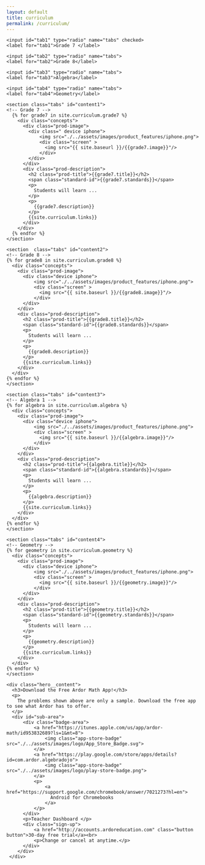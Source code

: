 ```yaml
---
layout: default
title: curriculum
permalink: /curriculum/
---
```

<!-- curriculum
===========================================s======= -->
<article class="explainer hero">
  <main>

    <input id="tab1" type="radio" name="tabs" checked>
    <label for="tab1">Grade 7 </label>

    <input id="tab2" type="radio" name="tabs">
    <label for="tab2">Grade 8</label>

    <input id="tab3" type="radio" name="tabs">
    <label for="tab3">Algebra</label>

    <input id="tab4" type="radio" name="tabs">
    <label for="tab4">Geometry</label>

    <section class="tabs" id="content1">
    <!-- Grade 7 -->
      {% for grade7 in site.curriculum.grade7 %}
        <div class="concepts">
          <div class="prod-image">
            <div class=" device iphone">
                <img src="./../assets/images/product_features/iphone.png">
                <div class="screen" >
                  <img src="{{ site.baseurl }}/{{grade7.image}}"/>
                </div>
            </div>
          </div>
          <div class="prod-description">
            <h2 class="prod-title">{{grade7.title}}</h2>
            <span class="standard-id">{{grade7.standards}}</span>
            <p>
              Students will learn ...
            </p>
            <p>
              {{grade7.description}}
            </p>
            {{site.curriculum.links}}
          </div>
        </div>
      {% endfor %}
    </section>

    <section  class="tabs" id="content2">
    <!-- Grade 8 -->
    {% for grade8 in site.curriculum.grade8 %}
      <div class="concepts">
        <div class="prod-image">
          <div class="device iphone">
              <img src="./../assets/images/product_features/iphone.png">
              <div class="screen" >
                <img src="{{ site.baseurl }}/{{grade8.image}}"/>
              </div>
          </div>
        </div>
        <div class="prod-description">
          <h2 class="prod-title">{{grade8.title}}</h2>
          <span class="standard-id">{{grade8.standards}}</span>
          <p>
            Students will learn ...
          </p>
          <p>
            {{grade8.description}}
          </p>
          {{site.curriculum.links}}
        </div>
      </div>
    {% endfor %}
    </section>

    <section class="tabs" id="content3">
    <!-- Algebra 1 -->
    {% for algebra in site.curriculum.algebra %}
      <div class="concepts">
        <div class="prod-image">
          <div class="device iphone">
              <img src="./../assets/images/product_features/iphone.png">
              <div class="screen" >
                <img src="{{ site.baseurl }}/{{algebra.image}}"/>
              </div>
          </div>
        </div>
        <div class="prod-description">
          <h2 class="prod-title">{{algebra.title}}</h2>
          <span class="standard-id">{{algebra.standards}}</span>
          <p>
            Students will learn ...
          </p>
          <p>
            {{algebra.description}}
          </p>
          {{site.curriculum.links}}
        </div>
      </div>
    {% endfor %}
    </section>

    <section class="tabs" id="content4">
    <!-- Geometry -->
    {% for geometry in site.curriculum.geometry %}
      <div class="concepts">
        <div class="prod-image">
          <div class="device iphone">
              <img src="./../assets/images/product_features/iphone.png">
              <div class="screen" >
                <img src="{{ site.baseurl }}/{{geometry.image}}"/>
              </div>
          </div>
        </div>
        <div class="prod-description">
          <h2 class="prod-title">{{geometry.title}}</h2>
          <span class="standard-id">{{geometry.standards}}</span>
          <p>
            Students will learn ...
          </p>
          <p>
            {{geometry.description}}
          </p>
          {{site.curriculum.links}}
        </div>
      </div>
    {% endfor %}
    </section>

  </main>
</article>

<!-- Download the app  -->
<article class="hero">

    <div class="hero__content">
      <h3>Download the Free Ardor Math App!</h3>
      <p>
        The problems shown above are only a sample. Download the free app to see what Ardor has to offer.
      </p>
      <div id="sub-area">
          <div class="badge-area">
              <a href="https://itunes.apple.com/us/app/ardor-math/id953832689?ls=1&mt=8">
                  <img class="app-store-badge" src="./../assets/images/logo/App_Store_Badge.svg">
              </a>
              <a href="https://play.google.com/store/apps/details?id=com.ardor.algebradojo">
                  <img class="app-store-badge" src="./../assets/images/logo/play-store-badge.png">
              </a>
              <p>
                  <a href="https://support.google.com/chromebook/answer/7021273?hl=en">
                    Android for Chromebooks
                  </a>
              </p>
          </div>
          <p>Teacher Dashboard </p>
          <div class="sign-up">
              <a href="http://accounts.ardoreducation.com" class="button button">30-day free trial</a><br>
              <p>Change or cancel at anytime.</p>
          </div>
        </div>
     </div>
</article>
